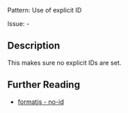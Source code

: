 Pattern: Use of explicit ID

Issue: -

## Description

This makes sure no explicit IDs are set.

## Further Reading

* [formatjs - no-id](https://formatjs.io/docs/tooling/linter/#no-id)
